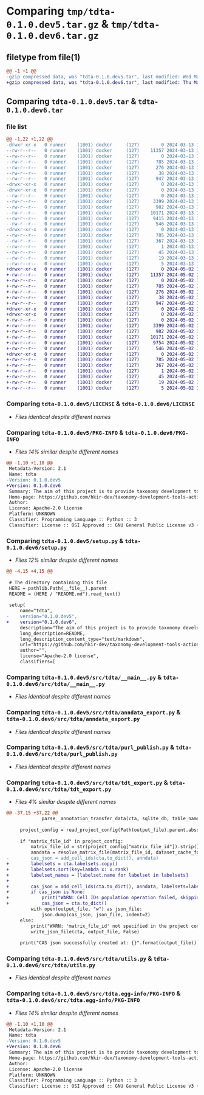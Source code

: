 # Comparing `tmp/tdta-0.1.0.dev5.tar.gz` & `tmp/tdta-0.1.0.dev6.tar.gz`

## filetype from file(1)

```diff
@@ -1 +1 @@
-gzip compressed data, was "tdta-0.1.0.dev5.tar", last modified: Wed Mar 13 13:30:46 2024, max compression
+gzip compressed data, was "tdta-0.1.0.dev6.tar", last modified: Thu May  2 10:31:32 2024, max compression
```

## Comparing `tdta-0.1.0.dev5.tar` & `tdta-0.1.0.dev6.tar`

### file list

```diff
@@ -1,22 +1,22 @@
-drwxr-xr-x   0 runner    (1001) docker     (127)        0 2024-03-13 13:30:46.969408 tdta-0.1.0.dev5/
--rw-r--r--   0 runner    (1001) docker     (127)    11357 2024-03-13 13:30:23.000000 tdta-0.1.0.dev5/LICENSE
--rw-r--r--   0 runner    (1001) docker     (127)        0 2024-03-13 13:30:23.000000 tdta-0.1.0.dev5/MANIFEST.in
--rw-r--r--   0 runner    (1001) docker     (127)      785 2024-03-13 13:30:46.969408 tdta-0.1.0.dev5/PKG-INFO
--rw-r--r--   0 runner    (1001) docker     (127)      276 2024-03-13 13:30:23.000000 tdta-0.1.0.dev5/README.md
--rw-r--r--   0 runner    (1001) docker     (127)       38 2024-03-13 13:30:46.969408 tdta-0.1.0.dev5/setup.cfg
--rw-r--r--   0 runner    (1001) docker     (127)      947 2024-03-13 13:30:23.000000 tdta-0.1.0.dev5/setup.py
-drwxr-xr-x   0 runner    (1001) docker     (127)        0 2024-03-13 13:30:46.969408 tdta-0.1.0.dev5/src/
-drwxr-xr-x   0 runner    (1001) docker     (127)        0 2024-03-13 13:30:46.969408 tdta-0.1.0.dev5/src/tdta/
--rw-r--r--   0 runner    (1001) docker     (127)        0 2024-03-13 13:30:23.000000 tdta-0.1.0.dev5/src/tdta/__init__.py
--rw-r--r--   0 runner    (1001) docker     (127)     3399 2024-03-13 13:30:23.000000 tdta-0.1.0.dev5/src/tdta/__main__.py
--rw-r--r--   0 runner    (1001) docker     (127)      982 2024-03-13 13:30:23.000000 tdta-0.1.0.dev5/src/tdta/anndata_export.py
--rw-r--r--   0 runner    (1001) docker     (127)    10171 2024-03-13 13:30:23.000000 tdta-0.1.0.dev5/src/tdta/purl_publish.py
--rw-r--r--   0 runner    (1001) docker     (127)     9415 2024-03-13 13:30:23.000000 tdta-0.1.0.dev5/src/tdta/tdt_export.py
--rw-r--r--   0 runner    (1001) docker     (127)      546 2024-03-13 13:30:23.000000 tdta-0.1.0.dev5/src/tdta/utils.py
-drwxr-xr-x   0 runner    (1001) docker     (127)        0 2024-03-13 13:30:46.969408 tdta-0.1.0.dev5/src/tdta.egg-info/
--rw-r--r--   0 runner    (1001) docker     (127)      785 2024-03-13 13:30:46.000000 tdta-0.1.0.dev5/src/tdta.egg-info/PKG-INFO
--rw-r--r--   0 runner    (1001) docker     (127)      367 2024-03-13 13:30:46.000000 tdta-0.1.0.dev5/src/tdta.egg-info/SOURCES.txt
--rw-r--r--   0 runner    (1001) docker     (127)        1 2024-03-13 13:30:46.000000 tdta-0.1.0.dev5/src/tdta.egg-info/dependency_links.txt
--rw-r--r--   0 runner    (1001) docker     (127)       45 2024-03-13 13:30:46.000000 tdta-0.1.0.dev5/src/tdta.egg-info/entry_points.txt
--rw-r--r--   0 runner    (1001) docker     (127)       19 2024-03-13 13:30:46.000000 tdta-0.1.0.dev5/src/tdta.egg-info/requires.txt
--rw-r--r--   0 runner    (1001) docker     (127)        5 2024-03-13 13:30:46.000000 tdta-0.1.0.dev5/src/tdta.egg-info/top_level.txt
+drwxr-xr-x   0 runner    (1001) docker     (127)        0 2024-05-02 10:31:32.452557 tdta-0.1.0.dev6/
+-rw-r--r--   0 runner    (1001) docker     (127)    11357 2024-05-02 10:30:43.000000 tdta-0.1.0.dev6/LICENSE
+-rw-r--r--   0 runner    (1001) docker     (127)        0 2024-05-02 10:30:43.000000 tdta-0.1.0.dev6/MANIFEST.in
+-rw-r--r--   0 runner    (1001) docker     (127)      785 2024-05-02 10:31:32.452557 tdta-0.1.0.dev6/PKG-INFO
+-rw-r--r--   0 runner    (1001) docker     (127)      276 2024-05-02 10:30:43.000000 tdta-0.1.0.dev6/README.md
+-rw-r--r--   0 runner    (1001) docker     (127)       38 2024-05-02 10:31:32.452557 tdta-0.1.0.dev6/setup.cfg
+-rw-r--r--   0 runner    (1001) docker     (127)      947 2024-05-02 10:30:43.000000 tdta-0.1.0.dev6/setup.py
+drwxr-xr-x   0 runner    (1001) docker     (127)        0 2024-05-02 10:31:32.448557 tdta-0.1.0.dev6/src/
+drwxr-xr-x   0 runner    (1001) docker     (127)        0 2024-05-02 10:31:32.448557 tdta-0.1.0.dev6/src/tdta/
+-rw-r--r--   0 runner    (1001) docker     (127)        0 2024-05-02 10:30:43.000000 tdta-0.1.0.dev6/src/tdta/__init__.py
+-rw-r--r--   0 runner    (1001) docker     (127)     3399 2024-05-02 10:30:43.000000 tdta-0.1.0.dev6/src/tdta/__main__.py
+-rw-r--r--   0 runner    (1001) docker     (127)      982 2024-05-02 10:30:43.000000 tdta-0.1.0.dev6/src/tdta/anndata_export.py
+-rw-r--r--   0 runner    (1001) docker     (127)    10171 2024-05-02 10:30:43.000000 tdta-0.1.0.dev6/src/tdta/purl_publish.py
+-rw-r--r--   0 runner    (1001) docker     (127)     9754 2024-05-02 10:30:43.000000 tdta-0.1.0.dev6/src/tdta/tdt_export.py
+-rw-r--r--   0 runner    (1001) docker     (127)      546 2024-05-02 10:30:43.000000 tdta-0.1.0.dev6/src/tdta/utils.py
+drwxr-xr-x   0 runner    (1001) docker     (127)        0 2024-05-02 10:31:32.452557 tdta-0.1.0.dev6/src/tdta.egg-info/
+-rw-r--r--   0 runner    (1001) docker     (127)      785 2024-05-02 10:31:32.000000 tdta-0.1.0.dev6/src/tdta.egg-info/PKG-INFO
+-rw-r--r--   0 runner    (1001) docker     (127)      367 2024-05-02 10:31:32.000000 tdta-0.1.0.dev6/src/tdta.egg-info/SOURCES.txt
+-rw-r--r--   0 runner    (1001) docker     (127)        1 2024-05-02 10:31:32.000000 tdta-0.1.0.dev6/src/tdta.egg-info/dependency_links.txt
+-rw-r--r--   0 runner    (1001) docker     (127)       45 2024-05-02 10:31:32.000000 tdta-0.1.0.dev6/src/tdta.egg-info/entry_points.txt
+-rw-r--r--   0 runner    (1001) docker     (127)       19 2024-05-02 10:31:32.000000 tdta-0.1.0.dev6/src/tdta.egg-info/requires.txt
+-rw-r--r--   0 runner    (1001) docker     (127)        5 2024-05-02 10:31:32.000000 tdta-0.1.0.dev6/src/tdta.egg-info/top_level.txt
```

### Comparing `tdta-0.1.0.dev5/LICENSE` & `tdta-0.1.0.dev6/LICENSE`

 * *Files identical despite different names*

### Comparing `tdta-0.1.0.dev5/PKG-INFO` & `tdta-0.1.0.dev6/PKG-INFO`

 * *Files 14% similar despite different names*

```diff
@@ -1,10 +1,10 @@
 Metadata-Version: 2.1
 Name: tdta
-Version: 0.1.0.dev5
+Version: 0.1.0.dev6
 Summary: The aim of this project is to provide taxonomy development tools custom actions.
 Home-page: https://github.com/hkir-dev/taxonomy-development-tools-actions
 Author: 
 License: Apache-2.0 license
 Platform: UNKNOWN
 Classifier: Programming Language :: Python :: 3
 Classifier: License :: OSI Approved :: GNU General Public License v3 (GPLv3)
```

### Comparing `tdta-0.1.0.dev5/setup.py` & `tdta-0.1.0.dev6/setup.py`

 * *Files 12% similar despite different names*

```diff
@@ -4,15 +4,15 @@
 
 # The directory containing this file
 HERE = pathlib.Path(__file__).parent
 README = (HERE / "README.md").read_text()
 
 setup(
     name="tdta",
-    version="0.1.0.dev5",
+    version="0.1.0.dev6",
     description="The aim of this project is to provide taxonomy development tools custom actions.",
     long_description=README,
     long_description_content_type="text/markdown",
     url="https://github.com/hkir-dev/taxonomy-development-tools-actions",
     author="",
     license="Apache-2.0 license",
     classifiers=[
```

### Comparing `tdta-0.1.0.dev5/src/tdta/__main__.py` & `tdta-0.1.0.dev6/src/tdta/__main__.py`

 * *Files identical despite different names*

### Comparing `tdta-0.1.0.dev5/src/tdta/anndata_export.py` & `tdta-0.1.0.dev6/src/tdta/anndata_export.py`

 * *Files identical despite different names*

### Comparing `tdta-0.1.0.dev5/src/tdta/purl_publish.py` & `tdta-0.1.0.dev6/src/tdta/purl_publish.py`

 * *Files identical despite different names*

### Comparing `tdta-0.1.0.dev5/src/tdta/tdt_export.py` & `tdta-0.1.0.dev6/src/tdta/tdt_export.py`

 * *Files 4% similar despite different names*

```diff
@@ -37,15 +37,22 @@
             parse__annotation_transfer_data(cta, sqlite_db, table_name)
 
     project_config = read_project_config(Path(output_file).parent.absolute())
 
     if "matrix_file_id" in project_config:
         matrix_file_id = str(project_config["matrix_file_id"]).strip()
         anndata = resolve_matrix_file(matrix_file_id, dataset_cache_folder)
-        cas_json = add_cell_ids(cta.to_dict(), anndata)
+        labelsets = cta.labelsets.copy()
+        labelsets.sort(key=lambda x: x.rank)
+        labelset_names = [labelset.name for labelset in labelsets]
+
+        cas_json = add_cell_ids(cta.to_dict(), anndata, labelsets=labelset_names)
+        if cas_json is None:
+            print("WARN: Cell IDs population operation failed, skipping cell_id population")
+            cas_json = cta.to_dict()
         with open(output_file, "w") as json_file:
             json.dump(cas_json, json_file, indent=2)
     else:
         print("WARN: 'matrix_file_id' not specified in the project configuration. Skipping cell_id population")
         write_json_file(cta, output_file, False)
 
     print("CAS json successfully created at: {}".format(output_file))
```

### Comparing `tdta-0.1.0.dev5/src/tdta/utils.py` & `tdta-0.1.0.dev6/src/tdta/utils.py`

 * *Files identical despite different names*

### Comparing `tdta-0.1.0.dev5/src/tdta.egg-info/PKG-INFO` & `tdta-0.1.0.dev6/src/tdta.egg-info/PKG-INFO`

 * *Files 14% similar despite different names*

```diff
@@ -1,10 +1,10 @@
 Metadata-Version: 2.1
 Name: tdta
-Version: 0.1.0.dev5
+Version: 0.1.0.dev6
 Summary: The aim of this project is to provide taxonomy development tools custom actions.
 Home-page: https://github.com/hkir-dev/taxonomy-development-tools-actions
 Author: 
 License: Apache-2.0 license
 Platform: UNKNOWN
 Classifier: Programming Language :: Python :: 3
 Classifier: License :: OSI Approved :: GNU General Public License v3 (GPLv3)
```

